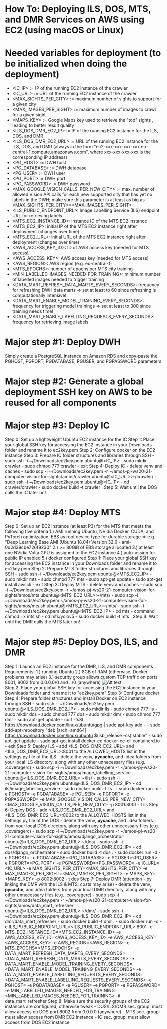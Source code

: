 How To: Deploying ILS, DOS, MTS, and DMR Services on AWS using EC2 (using macOS or Linux) 
========================================================================================= 

# Needed variables for deployment (to be initialized when doing the deployment)
- <IC_IP> := IP of the running EC2 instance of the crawler
- <IC_URL> := URL of the running EC2 instance of the crawler
- <MAX_SIGHTS_PER_CITY> := maximum number of sights to support for a given city
- <MAX_IMAGES_PER_SIGHT> := maximum number of images to crawl for a given sight
- <MAPS_KEY> := Google Maps key used to retrieve the "top" sights , leading to better result quality
- <ILS_DOS_DMR_EC2_IP> := IP of the running EC2 instance for the ILS, DOS, and DMR
- <ILS_DOS_DMR_EC2_URL> := URL of the running EC2 instance for the ILS, DOS, and DMR (always in the form "ec2-xxx-xxx-xxx-xxx.eu-central-1.compute.amazonaws.com", where xxx-xxx-xxx-xxx is the corresponding IP address)
- <PG_HOST> := DWH host
- <PG_DATABASE> := DWH database
- <PG_USER> := DWH user
- <PG_PORT> := DWH port
- <PG_PASSWORD> := DWH password
- <MAX_GOOGLE_VISION_CALLS_PER_NEW_CITY> := max. number of allowed Vision API calls for each new supported city that has yet no labels in the DWH; make sure this parameter is at least as big as <MAX_SIGHTS_PER_CITY>*<MAX_IMAGES_PER_SIGHT>
- <ILS_PUBLIC_ENDPOINT_URL>: Image Labelling Service (ILS) endpoint URL for retrieving labels
- <MTS_EC2_INSTANCE_ID>: instance ID of the MTS EC2 instance
- <MTS_EC2_IP>: initial IP of the MTS EC2 instance right after deployment (changes over time)
- <MTS_EC2_URL>: initial URL of the MTS EC2 instance right after deployment (changes over time)
- <AWS_ACCESS_KEY_ID>: ID of AWS access key (needed for MTS access)
- <AWS_ACCESS_KEY>: AWS access key (needed for MTS access)
- <AWS_REGION>: AWS region (e.g. eu-central-1)
- <MTS_EPOCHS>: number of epochs per MTS city training
- <MIN_LABELLED_IMAGES_NEEDED_FOR_TRAINING>: minimum number of labelled images needed to trigger training
- <DATA_MART_REFRESH_DATA_MARTS_EVERY_SECONDS>: frequency for refreshing DWH data marts => set at least to 60 since refreshing is computationally intensive!
- <DATA_MART_ENABLE_MODEL_TRAINING_EVERY_SECONDS>: frequency for triggering model trainings => set at least to 300 since training needs time!
- <DATA_MART_ENABLE_LABELLING_REQUESTS_EVERY_SECONDS>: frequency for retrieving image labels

# Major step #1: Deploy DWH
Simply create a PostgreSQL instance on Amazon RDS and copy-paste the PGHOST, PGPORT, PGDATABASE, PGUSER, and PGPASSWORD parameters

# Major step #2: Generate a global deployment SSH key on AWS to be reused for all components

# Major step #3: Deploy IC
Step 0: Set up a lightweight Ubuntu EC2 instance for the IC
Step 1: Place your global SSH key for accessing the EC2 instance in your Downloads folder and rename it to ec2key.pem
Step 2: Configure docker on the EC2 instance
Step 3: Prepare IC folder structures and libraries through SSH
    - sudo ssh -i ~/Downloads/ec2key.pem ubuntu@<IC_IP>
    - sudo mkdir crawler
    - sudo chmod 777 crawler
    - exit
Step 4: Deploy IC
    - delete venv and caches
    - sudo scp -i ~/Downloads/ec2key.pem -r ~/amos-pj-ws20-21-computer-vision-for-sights/amos/crawler ubuntu@<IC_URL>:~/crawler/
    - sudo ssh -i ~/Downloads/ec2key.pem ubuntu@<IC_IP>
    - cd crawler/crawler
    - sudo docker build -t crawler .
Step 5: Wait until the DOS calls the IC later on!

# Major step #4: Deploy MTS

Step 0: Set up an EC2 instance (at least P3) for the MTS that meets the following five criteria
    1.) AMI running Ubuntu, NVidia Docker, CUDA, and PyTorch optimization, EBS as root device type for durable storage
        => e.g. "Deep Learning Base AMI (Ubuntu 18.04) Version 32.0 - ami-0d2d39cbe726f9230"
    2.) >= 80GiB of EBS storage allocated
    3.) at least one NVidia Volta GPU is assigned to the EC2 instance
    4.) auto-assign for public IP enabled
    5.) docker configured
Step 1: Place your global SSH key for accessing the EC2 instance in your Downloads folder and rename it to ec2key.pem
Step 2: Prepare MTS folder structures and libraries through SSH
    - sudo ssh -i ~/Downloads/ec2key.pem ubuntu@<MTS_EC2_IP>
    - sudo mkdir mts
    - sudo chmod 777 mts
    - sudo apt-get update
    - sudo apt-get install awscli
    - exit
Step 3: Deploy MTS
    - delete venv and caches
    - sudo scp -i ~/Downloads/ec2key.pem -r ~/amos-pj-ws20-21-computer-vision-for-sights/amos/mts ubuntu@<MTS_EC2_URL>:~/mts/
    - sudo scp -i ~/Downloads/ec2key.pem ~/amos-pj-ws20-21-computer-vision-for-sights/amos/mts.sh ubuntu@<MTS_EC2_URL>:~/mts/
    - sudo ssh -i ~/Downloads/ec2key.pem ubuntu@<MTS_EC2_IP>
    - cd mts
    - command chmod +x mts.sh
    - cd mts/yolov5
    - sudo docker build -t mts .
Step 4: Wait until the DMR calls the MTS later on!

# Major step #5: Deploy DOS, ILS, and DMR

Step 1: Launch an EC2 instance for the DMR, ILS, and DMR components 
    Requirements: 
        1.) running Ubuntu
        2.) 8GB of RAM (otherwise, Docker problems may arise)
        3.) security group allows custom TCP traffic on ports 8001, 8002 from 0.0.0.0/0 and ::/0 (anywhere)
            ![Alt text](https://i.ibb.co/xjZ6wtc/Screenshot-2021-01-12-at-16-55-30.png)    
Step 2: Place your global SSH key for accessing the EC2 instance in your Downloads folder and rename it to "ec2key.pem"
Step 3: Configure docker
Step 4: Prepare folder structures and install Docker on EC2 instance through SSH
    - sudo ssh -i ~/Downloads/ec2key.pem ubuntu@<ILS_DOS_DMR_EC2_IP>
    - sudo mkdir ils
    - sudo chmod 777 ils
    - sudo mkdir dos
    - sudo chmod 777 dos
    - sudo mkdir dmr
    - sudo chmod 777 dmr
    - sudo apt-get update
    - curl -fsSL https://download.docker.com/linux/ubuntu/gpg | sudo apt-key add -
    - sudo add-apt-repository "deb [arch=amd64] https://download.docker.com/linux/ubuntu $(lsb_release -cs) stable"
    - sudo apt-get update
    - sudo apt-get install docker-ce docker-ce-cli containerd.io
    - exit
Step 5: Deploy ILS
    - add <ILS_DOS_DMR_EC2_URL> and <ILS_DOS_DMR_EC2_URL>:8001 to the ALLOWED_HOSTS list in the settings.py file of the ILS
    - delete the venv, __pycache__, and .idea folders from your local ILS directory, along with any other unnecessary files (e.g. .coveragerc)
    - sudo scp -i ~/Downloads/ec2key.pem -r ~/amos-pj-ws20-21-computer-vision-for-sights/amos/image_labelling_service ubuntu@<ILS_DOS_DMR_EC2_URL>:~/ils/
    - sudo ssh -i ~/Downloads/ec2key.pem ubuntu@<ILS_DOS_DMR_EC2_IP>
    - cd ils/image_labelling_service
    - sudo docker build -t ils .
    - sudo docker run -d -e PGHOST=<PGHOST> -e PGDATABASE=<PGDATABASE> -e PGUSER=<PGUSER> -e PGPORT=<PGPORT> -e PGPASSWORD=<PGPASSWORD> -e MAX_GOOGLE_VISION_CALLS_PER_NEW_CITY=<MAX_GOOGLE_VISION_CALLS_PER_NEW_CITY> -p 8001:8001 -it ils
Step 6: Deploy DOS
    - add <ILS_DOS_DMR_EC2_URL> and <ILS_DOS_DMR_EC2_URL>:8002 to the ALLOWED_HOSTS list in the settings.py file of the DOS
    - delete the venv, __pycache__, and .idea folders from your local DOS directory, along with any other unnecessary files (e.g. .coveragerc)
    - sudo scp -i ~/Downloads/ec2key.pem -r ~/amos-pj-ws20-21-computer-vision-for-sights/amos/django_orchestrator ubuntu@<ILS_DOS_DMR_EC2_URL>:~/dos/
    - sudo ssh -i ~/Downloads/ec2key.pem ubuntu@<ILS_DOS_DMR_EC2_IP>
    - cd dos/django_orchestrator
    - sudo docker build -t dos .
    - sudo docker run  -d -e PGHOST=<PGHOST> -e PGDATABASE=<PG_DATABASE> -e PGUSER=<PG_USER> -e PGPORT=<PG_PORT> -e PGPASSWORD=<PG_PASSWORD> -e IC_URL=<IC_URL> -e MAX_SIGHTS_PER_CITY=<MAX_SIGHTS_PER_CITY> -e MAX_IMAGES_PER_SIGHT=<MAX_IMAGES_PER_SIGHT> -e MAPS_KEY=<MAPS_KEY> -p 8002:8002 -it dos
Step 7: Deploy DMR (attention - by linking the DMR with the ILS & MTS, costs may arise)
    - delete the venv, __pycache__, and .idea folders from your local DMR directory, along with any other unnecessary files (e.g. .coveragerc)
    - sudo scp -i ~/Downloads/ec2key.pem -r ~/amos-pj-ws20-21-computer-vision-for-sights/amos/data_mart_refresher ubuntu@<ILS_DOS_DMR_EC2_URL>:~/dmr/
    - sudo ssh -i ~/Downloads/ec2key.pem ubuntu@<ILS_DOS_DMR_EC2_IP>
    - cd dmr/data_mart_refresher
    - sudo docker build -t dmr .
    - sudo docker run -d -e ILS_PUBLIC_ENDPOINT_URL=<ILS_PUBLIC_ENDPOINT_URL>:8001 -e MTS_EC2_INSTANCE_ID=<MTS_EC2_INSTANCE_ID> -e AWS_ACCESS_KEY_ID=<AWS_ACCESS_KEY_ID> -e AWS_ACCESS_KEY=<AWS_ACCESS_KEY> -e AWS_REGION=<AWS_REGION> -e MTS_EPOCHS=<MTS_EPOCHS> -e DATA_MART_REFRESH_DATA_MARTS_EVERY_SECONDS=<DATA_MART_REFRESH_DATA_MARTS_EVERY_SECONDS> -e DATA_MART_ENABLE_MODEL_TRAINING_EVERY_SECONDS=<DATA_MART_ENABLE_MODEL_TRAINING_EVERY_SECONDS> -e DATA_MART_ENABLE_LABELLING_REQUESTS_EVERY_SECONDS=<DATA_MART_ENABLE_LABELLING_REQUESTS_EVERY_SECONDS> -e PGHOST=<PGHOST> -e PGDATABASE=<PGDATABASE> -e PGUSER=<PGUSER> -e PGPORT=<PGPORT> -e PGPASSWORD=<PGPASSWORD> -e MIN_LABELLED_IMAGES_NEEDED_FOR_TRAINING=<MIN_LABELLED_IMAGES_NEEDED_FOR_TRAINING> -it data_mart_refresher
Step 8: Make sure the security groups of the EC2 instances are configured, otherwise tweak
    - DOS/ILS/DMR sec. group: must allow access on DOS port 8002 from 0.0.0.0 (anywhere)
    - MTS sec. group: must allow access from DMR EC2 instance
    - IC sec. group: must allow access from DOS EC2 instance
